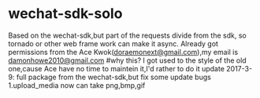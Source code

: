 # wechat-sdk-solo
   Based on the wechat-sdk,but part of the requests divide from the sdk, so tornado or other web frame work can make it async.
   Already got permissions from the Ace Kwok(doraemonext@gmail.com),my email is damonhowe2010@gmail.com
#why this?
   I got used to the style of the old one,cause Ace have no time to maintein it,I'd rather to do it
update 2017-3-9:
  full package from the wechat-sdk,but fix some update bugs
  1.upload_media now can take png,bmp,gif
